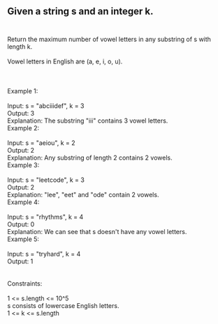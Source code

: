 ## Given a string s and an integer k. <br> <br> 
Return the maximum number of vowel letters in any substring of s with length k. <br> <br> 
Vowel letters in English are (a, e, i, o, u). <br> <br> <br> <br> 
Example 1: <br> <br> 
Input: s = "abciiidef", k = 3 <br> 
Output: 3 <br> 
Explanation: The substring "iii" contains 3 vowel letters. <br> 
Example 2: <br> <br> 
Input: s = "aeiou", k = 2 <br> 
Output: 2 <br> 
Explanation: Any substring of length 2 contains 2 vowels. <br> 
Example 3: <br> <br> 
Input: s = "leetcode", k = 3 <br> 
Output: 2 <br> 
Explanation: "lee", "eet" and "ode" contain 2 vowels. <br> 
Example 4: <br> <br> 
Input: s = "rhythms", k = 4 <br> 
Output: 0 <br> 
Explanation: We can see that s doesn't have any vowel letters. <br> 
Example 5: <br> <br> 
Input: s = "tryhard", k = 4 <br> 
Output: 1 <br> <br> <br> 
Constraints: <br> <br> 
1 <= s.length <= 10^5 <br> 
s consists of lowercase English letters. <br> 
1 <= k <= s.length <br> 
